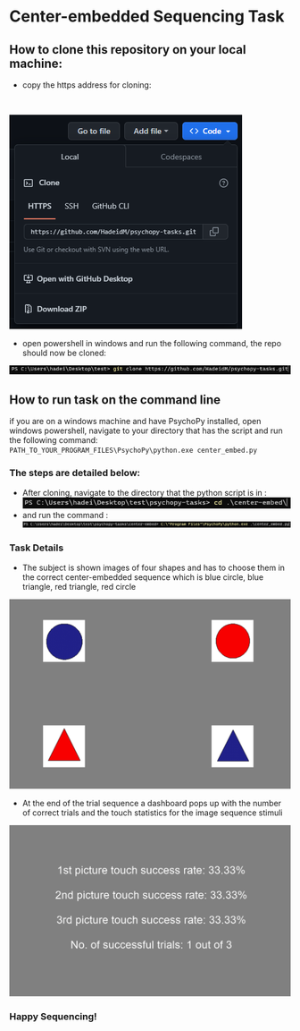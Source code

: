 # Center-embedded Sequencing Task

## How to clone this repository on your local machine: 
- copy the https address for cloning:

<br/>

![clone](/match-to-sample/images/clone.png)

- open powershell in windows and run the following command, the repo should now be cloned: 

![cloned](/match-to-sample/images/cloned.png)

## How to run task on the command line

if you are on a windows machine and have PsychoPy installed, open windows powershell, navigate to your directory that has the script and run the following command:
<br/>
`PATH_TO_YOUR_PROGRAM_FILES\PsychoPy\python.exe center_embed.py`
<br/>

### The steps are detailed below: 

- After cloning, navigate to the directory that the python script is in : <br/>
![changeDir](/center-embed/nav2.png)
- and run the command : 
![runCommand](/center-embed/run2.png)

### Task Details

- The subject is shown images of four shapes and has to choose them in the correct center-embedded sequence which is blue circle, blue triangle, red triangle, red circle

![centEmbed](/center-embed/cent.png)

- At the end of the trial sequence a dashboard pops up with the number of correct trials and the touch statistics for the image sequence stimuli

![Dash](/center-embed/dash.png)

### Happy Sequencing!